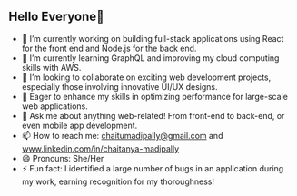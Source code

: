 ## Hello Everyone👋

- 🔭 I’m currently working on building full-stack applications using React for the front end and Node.js for the back end.
- 🌱 I’m currently learning GraphQL and improving my cloud computing skills with AWS.
- 👯 I’m looking to collaborate on exciting web development projects, especially those involving innovative UI/UX designs.
- 🤔 Eager to enhance my skills in optimizing performance for large-scale web applications.
- 💬 Ask me about anything web-related! From front-end to back-end, or even mobile app development.
- 📫 How to reach me: chaitumadipally@gmail.com and www.linkedin.com/in/chaitanya-madipally
- 😄 Pronouns: She/Her
- ⚡ Fun fact: I identified a large number of bugs in an application during my work, earning recognition for my thoroughness!

